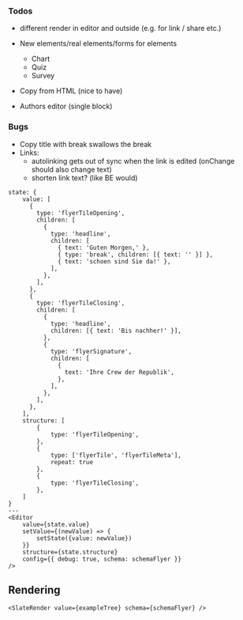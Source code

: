 ### Todos

- different render in editor and outside (e.g. for link / share etc.)
- New elements/real elements/forms for elements
    - Chart
    - Quiz
    - Survey
- Copy from HTML (nice to have)

- Authors editor (single block)

### Bugs

- Copy title with break swallows the break
- Links: 
  - autolinking gets out of sync when the link is edited (onChange should also change text)
  - shorten link text? (like BE would)

```react
state: {
    value: [
      {
        type: 'flyerTileOpening',
        children: [
          {
            type: 'headline',
            children: [
              { text: 'Guten Morgen,' },
              { type: 'break', children: [{ text: '' }] },
              { text: 'schoen sind Sie da!' },
            ],
          },
        ],
      },
      {
        type: 'flyerTileClosing',
        children: [
          {
            type: 'headline',
            children: [{ text: 'Bis nachher!' }],
          },
          {
            type: 'flyerSignature',
            children: [
              {
                text: 'Ihre Crew der Republik',
              },
            ],
          },
        ],
      },
    ],
    structure: [
        {
            type: 'flyerTileOpening',
        },
        {
            type: ['flyerTile', 'flyerTileMeta'],
            repeat: true
        },
        {
            type: 'flyerTileClosing',
        },
    ]
}
---
<Editor
    value={state.value}
    setValue={(newValue) => {
        setState({value: newValue})
    }}
    structure={state.structure}
    config={{ debug: true, schema: schemaFlyer }}
/>
```

## Rendering

```react
<SlateRender value={exampleTree} schema={schemaFlyer} />
```
